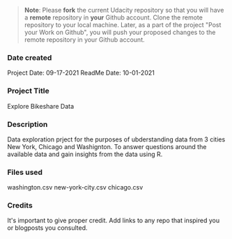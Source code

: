 >**Note**: Please **fork** the current Udacity repository so that you will have a **remote** repository in **your** Github account. Clone the remote repository to your local machine. Later, as a part of the project "Post your Work on Github", you will push your proposed changes to the remote repository in your Github account.

### Date created
Project Date: 09-17-2021
ReadMe Date: 10-01-2021

### Project Title
Explore Bikeshare Data


### Description
Data exploration prject for the purposes of ubderstanding data from 3 cities New York, Chicago and Washignton.
To answer questions around the available data and gain insights from the data using R.

### Files used
washington.csv
new-york-city.csv
chicago.csv

### Credits
It's important to give proper credit. Add links to any repo that inspired you or blogposts you consulted.

